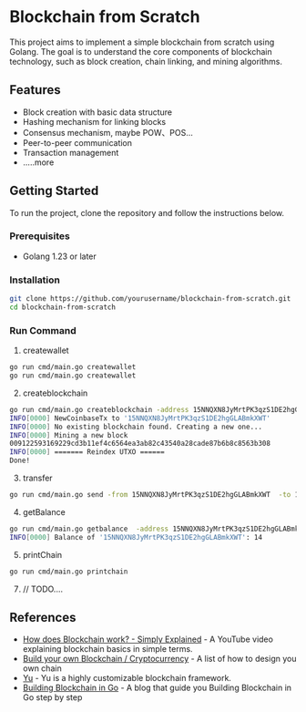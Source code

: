 # Blockchain from Scratch

This project aims to implement a simple blockchain from scratch using Golang. The goal is to understand the core components of blockchain technology, such as block creation, chain linking, and mining algorithms.

## Features
- Block creation with basic data structure
- Hashing mechanism for linking blocks
- Consensus mechanism, maybe POW、POS...
- Peer-to-peer communication 
- Transaction management 
- .....more

## Getting Started
To run the project, clone the repository and follow the instructions below.

### Prerequisites
- Golang 1.23 or later

### Installation
```bash
git clone https://github.com/yourusername/blockchain-from-scratch.git
cd blockchain-from-scratch
```
### Run Command

1. createwallet
```bash
go run cmd/main.go createwallet
go run cmd/main.go createwallet
```

2. createblockchain
```bash
go run cmd/main.go createblockchain -address 15NNQXN8JyMrtPK3qzS1DE2hgGLABmkXWT
INFO[0000] NewCoinbaseTx to '15NNQXN8JyMrtPK3qzS1DE2hgGLABmkXWT'
INFO[0000] No existing blockchain found. Creating a new one...
INFO[0000] Mining a new block
009122593169229cd3b11ef4c6564ea3ab82c43540a28cade87b6b8c8563b308
INFO[0000] ======= Reindex UTXO ======
Done!
```

3. transfer
```bash
go run cmd/main.go send -from 15NNQXN8JyMrtPK3qzS1DE2hgGLABmkXWT  -to 13qDAdLBNfNYmvqjQ5ae5d8JGKRuBJVTzY  -amount 4
```

4. getBalance 
```bash
go run cmd/main.go getbalance  -address 15NNQXN8JyMrtPK3qzS1DE2hgGLABmkXWT
INFO[0000] Balance of '15NNQXN8JyMrtPK3qzS1DE2hgGLABmkXWT': 14
```

5. printChain
```bash
go run cmd/main.go printchain
```
  
7. // TODO....

## References
- [How does Blockchain work? - Simply Explained](https://www.youtube.com/watch?v=SSo_EIwHSd4)  - A YouTube video explaining blockchain basics in simple terms.
- [Build your own Blockchain / Cryptocurrency](https://github.com/EgoSay/build-your-own-x?tab=readme-ov-file#build-your-own-blockchain--cryptocurrency) - A list of how to design you own chain
- [Yu](https://github.com/yu-org/yu) - Yu is a highly customizable blockchain framework.
- [Building Blockchain in Go](https://jeiwan.net/posts/building-blockchain-in-go-part-1/) - A blog that guide you Building Blockchain in Go step by step
